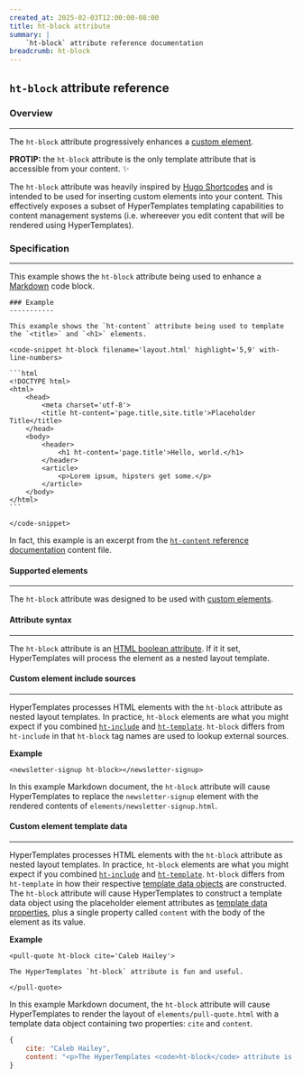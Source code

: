 ```yaml
---
created_at: 2025-02-03T12:00:00-08:00
title: ht-block attribute
summary: |
    `ht-block` attribute reference documentation
breadcrumb: ht-block
---
```


## `ht-block` attribute reference

<auto-toc selectors='h3,h4,h5,h6'></auto-toc>

### Overview 
------------
The `ht-block` attribute progressively enhances a [custom element].

<doc-quote ht-block success>

**PROTIP:** the `ht-block` attribute is the only template attribute that is accessible from your content. ✨

The `ht-block` attribute was heavily inspired by [Hugo Shortcodes] and is intended to be used for inserting custom elements into your content.
This effectively exposes a subset of HyperTemplates templating capabilities to content management systems (i.e. whereever you edit content that will be rendered using HyperTemplates).

</doc-quote>

### Specification
-----------------

This example shows the `ht-block` attribute being used to enhance a [Markdown] code block.

<code-snippet ht-block filename='index.md' highlight='5' with-line-numbers>

~~~plaintext
### Example
-----------

This example shows the `ht-content` attribute being used to template the `<title>` and `<h1>` elements.

<code-snippet ht-block filename='layout.html' highlight='5,9' with-line-numbers>

```html
<!DOCTYPE html>
<html>
    <head>
        <meta charset='utf-8'>
        <title ht-content='page.title,site.title'>Placeholder Title</title>
    </head>
    <body>
        <header>
            <h1 ht-content='page.title'>Hello, world.</h1>
        </header>
        <article>
            <p>Lorem ipsum, hipsters get some.</p>
        </article>
    </body>
</html>
```

</code-snippet>
~~~

</code-snippet>

In fact, this example is an excerpt from the [`ht-content` reference documentation] content file.

#### Supported elements
-----------------------

The `ht-block` attribute was designed to be used with [custom elements].

#### Attribute syntax
---------------------

The `ht-block` attribute is an [HTML boolean attribute].
If it it set, HyperTemplates will process the element as a nested layout template.

#### Custom element include sources
-----------------------------------

HyperTemplates processes HTML elements with the `ht-block` attribute as nested layout templates.
In practice, `ht-block` elements are what you might expect if you combined [`ht-include`] and [`ht-template`].
`ht-block` differs from `ht-include` in that `ht-block` tag names are used to lookup external sources.

**Example**

```plaintext
<newsletter-signup ht-block></newsletter-signup>
```

In this example Markdown document, the `ht-block` attribute will cause HyperTemplates to replace the `newsletter-signup` element with the rendered contents of `elements/newsletter-signup.html`.

#### Custom element template data
---------------------------------

HyperTemplates processes HTML elements with the `ht-block` attribute as nested layout templates.
In practice, `ht-block` elements are what you might expect if you combined [`ht-include`] and [`ht-template`].
`ht-block` differs from `ht-template` in how their respective [template data objects] are constructed.
The `ht-block` attribute will cause HyperTemplates to construct a template data object using the placeholder element attributes as [template data properties], plus a single property called `content` with the body of the element as its value.

**Example**

```plaintext
<pull-quote ht-block cite='Caleb Hailey'>

The HyperTemplates `ht-block` attribute is fun and useful.

</pull-quote>
```

In this example Markdown document, the `ht-block` attribute will cause HyperTemplates to render the layout of `elements/pull-quote.html` with a template data object containing two properties: `cite` and `content`.

```javascript
{
    cite: "Caleb Hailey",
    content: "<p>The HyperTemplates <code>ht-block</code> attribute is fun and useful.</p>"
}
```


<!-- Links -->
[custom element]: https://developer.mozilla.org/en-US/docs/Web/API/Web_components/Using_custom_elements
[custom elements]: https://developer.mozilla.org/en-US/docs/Web/API/Web_components/Using_custom_elements
[hugo shortcodes]: https://gohugo.io/content-management/shortcodes/
[markdown]: /docs/reference/core/markdown/
[`ht-content` reference documentation]: /docs/reference/core/attributes/ht-content/#example
[void elements]: https://developer.mozilla.org/en-US/docs/Glossary/Void_element
[HTML boolean attribute]: https://developer.mozilla.org/en-US/docs/Glossary/Boolean/HTML
[`ht-include`]: /docs/reference/core/attributes/ht-include/
[`ht-template`]: /docs/reference/core/attributes/ht-template/
[template data objects]: /docs/reference/data/#template-data-object
[template data properties]: /docs/reference/data/#template-data-properties

